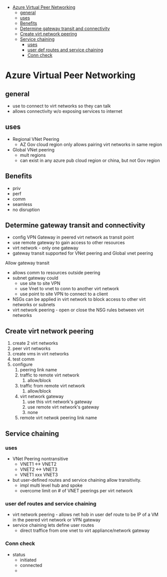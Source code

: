 - [Azure Virtual Peer Networking](#azure-virtual-peer-networking)
  - [general](#general)
  - [uses](#uses)
  - [Benefits](#benefits)
  - [Determine gateway transit and connectivity](#determine-gateway-transit-and-connectivity)
  - [Create virt network peering](#create-virt-network-peering)
  - [Service chaining](#service-chaining)
    - [uses](#uses-1)
    - [user def routes and service chaining](#user-def-routes-and-service-chaining)
    - [Conn check](#conn-check)
# Azure Virtual Peer Networking

## general
* use to connect to virt networks so they can talk
* allows connectivity w/o exposing services to internet

## uses
* Regional VNet Peering
  * AZ Gov cloud region only allows pairing virt networks in same region
* Global VNet peering
  * mult regions
  * can exist in any azure pub cloud region or china, but not Gov region
    
## Benefits
* priv
* perf
* comm
* seamless
* no disruption

## Determine gateway transit and connectivity
* config VPN Gateway in peered virt network as transit point
* use remote gateway to gain access to other resources
* virt network - only one gateway
* gateway transit supported for VNet peering and Global vnet peering

Allow gateway transit 
* allows comm to resources outside peering
* subnet gateway could
  * use site to site VPN
  * use Vnet to vnet to conn to another virt network
  * use point to site VPN to connect to a client
* NSGs can be applied in virt network to block access to other virt networks or subnets
* virt network peering - open or close the NSG rules between virt networks

## Create virt network peering
1. create 2 virt networks
2. peer virt networks
3. create vms in virt networks
4. test comm
5. configure
   1. peering link name
   2. traffic to remote virt network    
      1. allow/block
   3. traffic from remote virt network
      1. allow/block
   4. virt network gateway
      1. use this virt network's gateway
      2. use remote virt network's gateway
      3. none
   5. remote virt netwok peering link name

## Service chaining
### uses
* VNet Peering nontransitive
  * VNET1 <-> VNET2
  * VNET2 <-> VNET3
  * VNET1 xxx VNET3
* but user-defined routes and service chaining allow transitivity.
  * impl multi level hub and spoke
  * overcome limit on # of VNET peerings per virt network

### user def routes and service chaining
* virt network peering - allows net hob in user def route to be IP of a VM in the peered virt network or VPN gateway
* service chaining lets define user routes  
  * direct traffice from one vnet to virt appliance/network gateway

### Conn check
* status
  * initiated
  * connected
  * 